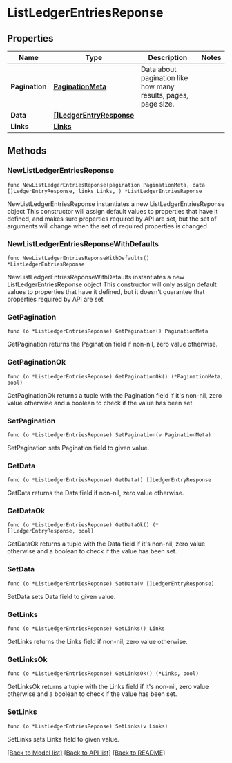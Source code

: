 # ListLedgerEntriesReponse

## Properties

Name | Type | Description | Notes
------------ | ------------- | ------------- | -------------
**Pagination** | [**PaginationMeta**](PaginationMeta.md) | Data about pagination like how many results, pages, page size. | 
**Data** | [**[]LedgerEntryResponse**](LedgerEntryResponse.md) |  | 
**Links** | [**Links**](Links.md) |  | 

## Methods

### NewListLedgerEntriesReponse

`func NewListLedgerEntriesReponse(pagination PaginationMeta, data []LedgerEntryResponse, links Links, ) *ListLedgerEntriesReponse`

NewListLedgerEntriesReponse instantiates a new ListLedgerEntriesReponse object
This constructor will assign default values to properties that have it defined,
and makes sure properties required by API are set, but the set of arguments
will change when the set of required properties is changed

### NewListLedgerEntriesReponseWithDefaults

`func NewListLedgerEntriesReponseWithDefaults() *ListLedgerEntriesReponse`

NewListLedgerEntriesReponseWithDefaults instantiates a new ListLedgerEntriesReponse object
This constructor will only assign default values to properties that have it defined,
but it doesn't guarantee that properties required by API are set

### GetPagination

`func (o *ListLedgerEntriesReponse) GetPagination() PaginationMeta`

GetPagination returns the Pagination field if non-nil, zero value otherwise.

### GetPaginationOk

`func (o *ListLedgerEntriesReponse) GetPaginationOk() (*PaginationMeta, bool)`

GetPaginationOk returns a tuple with the Pagination field if it's non-nil, zero value otherwise
and a boolean to check if the value has been set.

### SetPagination

`func (o *ListLedgerEntriesReponse) SetPagination(v PaginationMeta)`

SetPagination sets Pagination field to given value.


### GetData

`func (o *ListLedgerEntriesReponse) GetData() []LedgerEntryResponse`

GetData returns the Data field if non-nil, zero value otherwise.

### GetDataOk

`func (o *ListLedgerEntriesReponse) GetDataOk() (*[]LedgerEntryResponse, bool)`

GetDataOk returns a tuple with the Data field if it's non-nil, zero value otherwise
and a boolean to check if the value has been set.

### SetData

`func (o *ListLedgerEntriesReponse) SetData(v []LedgerEntryResponse)`

SetData sets Data field to given value.


### GetLinks

`func (o *ListLedgerEntriesReponse) GetLinks() Links`

GetLinks returns the Links field if non-nil, zero value otherwise.

### GetLinksOk

`func (o *ListLedgerEntriesReponse) GetLinksOk() (*Links, bool)`

GetLinksOk returns a tuple with the Links field if it's non-nil, zero value otherwise
and a boolean to check if the value has been set.

### SetLinks

`func (o *ListLedgerEntriesReponse) SetLinks(v Links)`

SetLinks sets Links field to given value.



[[Back to Model list]](../README.md#documentation-for-models) [[Back to API list]](../README.md#documentation-for-api-endpoints) [[Back to README]](../README.md)


